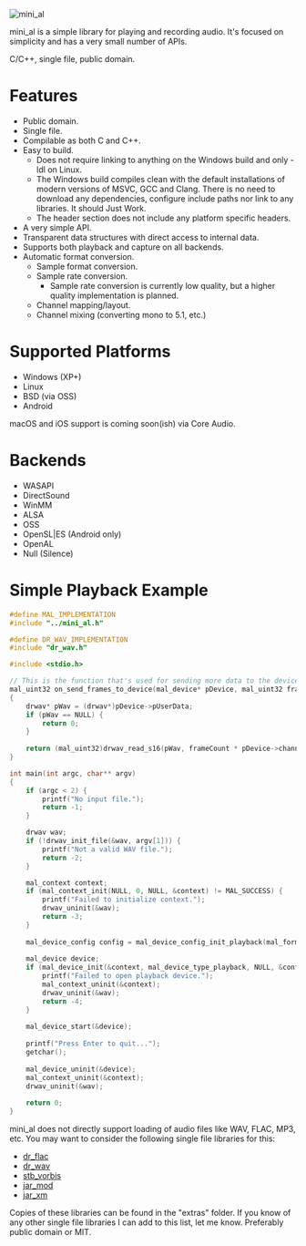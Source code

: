 ![mini_al](http://dred.io/img/minial_wide.png)

mini_al is a simple library for playing and recording audio. It's focused on simplicity and has
a very small number of APIs.

C/C++, single file, public domain.


Features
========
- Public domain.
- Single file.
- Compilable as both C and C++.
- Easy to build.
  - Does not require linking to anything on the Windows build and only -ldl on Linux.
  - The Windows build compiles clean with the default installations of modern versions of MSVC, GCC
    and Clang. There is no need to download any dependencies, configure include paths nor link to
    any libraries. It should Just Work.
  - The header section does not include any platform specific headers.
- A very simple API.
- Transparent data structures with direct access to internal data.
- Supports both playback and capture on all backends.
- Automatic format conversion.
  - Sample format conversion.
  - Sample rate conversion.
    - Sample rate conversion is currently low quality, but a higher quality implementation is planned.
  - Channel mapping/layout.
  - Channel mixing (converting mono to 5.1, etc.)


Supported Platforms
===================
- Windows (XP+)
- Linux
- BSD (via OSS)
- Android

macOS and iOS support is coming soon(ish) via Core Audio.


Backends
========
- WASAPI
- DirectSound
- WinMM
- ALSA
- OSS
- OpenSL|ES (Android only)
- OpenAL
- Null (Silence)



Simple Playback Example
=======================

```c
#define MAL_IMPLEMENTATION
#include "../mini_al.h"

#define DR_WAV_IMPLEMENTATION
#include "dr_wav.h"

#include <stdio.h>

// This is the function that's used for sending more data to the device for playback.
mal_uint32 on_send_frames_to_device(mal_device* pDevice, mal_uint32 frameCount, void* pSamples)
{
    drwav* pWav = (drwav*)pDevice->pUserData;
    if (pWav == NULL) {
        return 0;
    }
    
    return (mal_uint32)drwav_read_s16(pWav, frameCount * pDevice->channels, (mal_int16*)pSamples) / pDevice->channels;
}

int main(int argc, char** argv)
{
    if (argc < 2) {
        printf("No input file.");
        return -1;
    }

    drwav wav;
    if (!drwav_init_file(&wav, argv[1])) {
        printf("Not a valid WAV file.");
        return -2;
    }

    mal_context context;
    if (mal_context_init(NULL, 0, NULL, &context) != MAL_SUCCESS) {
        printf("Failed to initialize context.");
        drwav_uninit(&wav);
        return -3;
    }
    
    mal_device_config config = mal_device_config_init_playback(mal_format_s16, wav.channels, wav.sampleRate, on_send_frames_to_device);
    
    mal_device device;
    if (mal_device_init(&context, mal_device_type_playback, NULL, &config, &wav, &device) != MAL_SUCCESS) {
        printf("Failed to open playback device.");
        mal_context_uninit(&context);
        drwav_uninit(&wav);
        return -4;
    }
    
    mal_device_start(&device);
    
    printf("Press Enter to quit...");
    getchar();
    
    mal_device_uninit(&device);
    mal_context_uninit(&context);
    drwav_uninit(&wav);
    
    return 0;
}
```

mini_al does not directly support loading of audio files like WAV, FLAC, MP3, etc. You may want to
consider the following single file libraries for this:
- [dr_flac](https://github.com/mackron/dr_libs/blob/master/dr_flac.h)
- [dr_wav](https://github.com/mackron/dr_libs/blob/master/dr_wav.h)
- [stb_vorbis](https://github.com/nothings/stb/blob/master/stb_vorbis.c)
- [jar_mod](https://github.com/kd7tck/jar/blob/master/jar_mod.h)
- [jar_xm](https://github.com/kd7tck/jar/blob/master/jar_xm.h)

Copies of these libraries can be found in the "extras" folder. If you know of any other single file
libraries I can add to this list, let me know. Preferably public domain or MIT.
